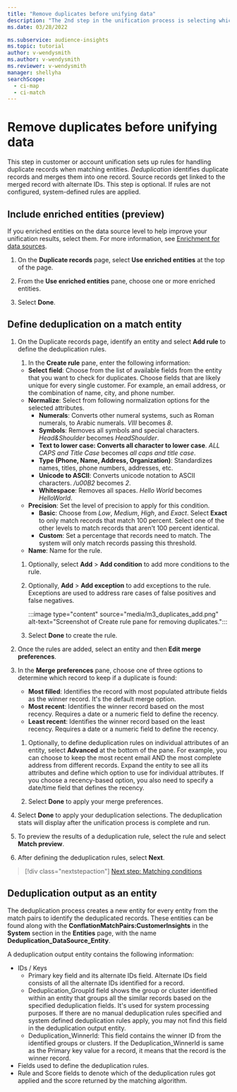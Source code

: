 ```yaml
---
title: "Remove duplicates before unifying data"
description: "The 2nd step in the unification process is selecting which record to keep when duplicates are found"
ms.date: 03/28/2022

ms.subservice: audience-insights
ms.topic: tutorial
author: v-wendysmith
ms.author: v-wendysmith
ms.reviewer: v-wendysmith
manager: shellyha
searchScope: 
  - ci-map
  - ci-match
---
```


# Remove duplicates before unifying data

This step in customer or account unification sets up rules for handling duplicate records when matching entities. *Deduplication* identifies duplicate records and merges them into one record. Source records get linked to the merged record with alternate IDs. This step is optional. If rules are not configured, system-defined rules are applied.

## Include enriched entities (preview)

If you enriched entities on the data source level to help improve your unification results, select them. For more information, see [Enrichment for data sources](data-sources-enrichment.md).

1. On the **Duplicate records** page, select **Use enriched entities** at the top of the page.

1. From the **Use enriched entities** pane, choose one or more enriched entities.

1. Select **Done**.

## Define deduplication on a match entity

1. On the Duplicate records page, identify an entity and select **Add rule** to define the deduplication rules.

   1. In the **Create rule** pane, enter the following information:
   - **Select field**: Choose from the list of available fields from the entity that you want to check for duplicates. Choose fields that are likely unique for every single customer. For example, an email address, or the combination of name, city, and phone number.
   - **Normalize**: Select from following normalization options for the selected attributes.
     - **Numerals**: Converts other numeral systems, such as Roman numerals, to Arabic numerals. *VIII* becomes *8*.
     - **Symbols**: Removes all symbols and special characters. *Head&Shoulder* becomes *HeadShoulder*.
     - **Text to lower case: Converts all character to lower case**. *ALL CAPS and Title Case* becomes *all caps and title case*.
     - **Type (Phone, Name, Address, Organization)**: Standardizes names, titles, phone numbers, addresses, etc.
     - **Unicode to ASCII**: Converts unicode notation to ASCII characters. */u00B2* becomes *2*.
     - **Whitespace**: Removes all spaces. *Hello   World* becomes *HelloWorld*.
   - **Precision**: Set the level of precision to apply for this condition.
     - **Basic**: Choose from *Low*, *Medium*, *High*, and *Exact*. Select **Exact** to only match records that match 100 percent. Select one of the other levels to match records that aren't 100 percent identical.
     - **Custom**: Set a percentage that records need to match. The system will only match records passing this threshold.
   - **Name**: Name for the rule.

   1. Optionally, select **Add** > **Add condition** to add more conditions to the rule.

   1. Optionally, **Add** > **Add exception** to add exceptions to the rule. Exceptions are used to address rare cases of false positives and false negatives.

      :::image type="content" source="media/m3_duplicates_add.png" alt-text="Screenshot of Create rule pane for removing duplicates.":::

   1. Select **Done** to create the rule.

1. Once the rules are added, select an entity and then **Edit merge preferences**.

1. In the **Merge preferences** pane, choose one of three options to determine which record to keep if a duplicate is found:
      - **Most filled**: Identifies the record with most populated attribute fields as the winner record. It's the default merge option.
      - **Most recent**: Identifies the winner record based on the most recency. Requires a date or a numeric field to define the recency.
      - **Least recent**: Identifies the winner record based on the least recency. Requires a date or a numeric field to define the recency.

   1. Optionally, to define deduplication rules on individual attributes of an entity, select **Advanced** at the bottom of the pane. For example, you can choose to keep the most recent email AND the most complete address from different records. Expand the entity to see all its attributes and define which option to use for individual attributes. If you choose a recency-based option, you also need to specify a date/time field that defines the recency.

   1. Select **Done** to apply your merge preferences.

1. Select **Done** to apply your deduplication selections. The deduplication stats will display after the unification process is complete and run.

1. To preview the results of a deduplication rule, select the rule and select **Match preview**.

1. After defining the deduplication rules, select **Next**.

> [!div class="nextstepaction"]
> [Next step: Matching conditions](match-entities.md)

## Deduplication output as an entity

The deduplication process creates a new entity for every entity from the match pairs to identify the deduplicated records. These entities can be found along with the **ConflationMatchPairs:CustomerInsights** in the **System** section in the **Entities** page, with the name **Deduplication_DataSource_Entity**.

A deduplication output entity contains the following information:

- IDs / Keys
  - Primary key field and its alternate IDs field. Alternate IDs field consists of all the alternate IDs identified for a record.
  - Deduplication_GroupId field shows the group or cluster identified within an entity that groups all the similar records based on the specified deduplication fields. It's used for system processing purposes. If there are no manual deduplication rules specified and system defined deduplication rules apply, you may not find this field in the deduplication output entity.
  - Deduplication_WinnerId: This field contains the winner ID from the identified groups or clusters. If the Deduplication_WinnerId is same as the Primary key value for a record, it means that the record is the winner record.
- Fields used to define the deduplication rules.
- Rule and Score fields to denote which of the deduplication rules got applied and the score returned by the matching algorithm.
